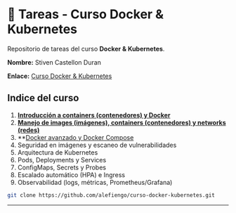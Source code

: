 # 🐳 Tareas - Curso Docker & Kubernetes
Repositorio de tareas del curso **Docker & Kubernetes**.

**Nombre:** Stiven Castellon Duran

**Enlace:** [Curso Docker & Kubernetes](https://www.i-quattro.com/product-page/dok-kub-001)

## Indice del curso
1. **[Introducción a containers (contenedores) y Docker](https://github.com/stivencd/curso-docker-kubernetes-tareas/blob/main/clase1/README.md)**
2. **[Manejo de images (imágenes), containers (contenedores) y networks (redes)](https://github.com/stivencd/curso-docker-kubernetes-tareas/blob/main/clase2/README.md)**
3. **[Docker avanzado y Docker Compose](https://github.com/stivencd/curso-docker-kubernetes-tareas/tree/main/clase3#readme)
4. Seguridad en imágenes y escaneo de vulnerabilidades
5. Arquitectura de Kubernetes
6. Pods, Deployments y Services
7. ConfigMaps, Secrets y Probes
8. Escalado automático (HPA) e Ingress
9. Observabilidad (logs, métricas, Prometheus/Grafana)



```bash
git clone https://github.com/alefiengo/curso-docker-kubernetes.git
```

---



